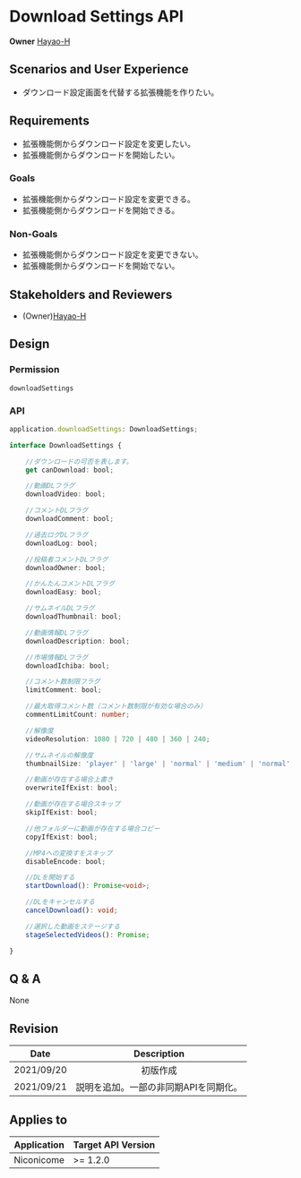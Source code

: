 # Download Settings API

**Owner** [Hayao-H](https://github.com/Hayao-H)

## Scenarios and User Experience
- ダウンロード設定画面を代替する拡張機能を作りたい。

## Requirements
- 拡張機能側からダウンロード設定を変更したい。
- 拡張機能側からダウンロードを開始したい。

### Goals
- 拡張機能側からダウンロード設定を変更できる。
- 拡張機能側からダウンロードを開始できる。

### Non-Goals
- 拡張機能側からダウンロード設定を変更できない。
- 拡張機能側からダウンロードを開始でない。

## Stakeholders and Reviewers
- (Owner)[Hayao-H](https://github.com/Hayao-H)

## Design

### Permission
```downloadSettings```

### API

```TypeScript
application.downloadSettings: DownloadSettings;

interface DownloadSettings {

    //ダウンロードの可否を表します。
    get canDownload: bool;

    //動画DLフラグ
    downloadVideo: bool;

    //コメントDLフラグ
    downloadComment: bool;

    //過去ログDLフラグ
    downloadLog: bool;

    //投稿者コメントDLフラグ
    downloadOwner: bool;

    //かんたんコメントDLフラグ
    downloadEasy: bool;

    //サムネイルDLフラグ
    downloadThumbnail: bool;

    //動画情報DLフラグ
    downloadDescription: bool;

    //市場情報DLフラグ
    downloadIchiba: bool;

    //コメント数制限フラグ
    limitComment: bool;

    //最大取得コメント数（コメント数制限が有効な場合のみ）
    commentLimitCount: number;

    //解像度
    videoResolution: 1080 | 720 | 480 | 360 | 240;

    //サムネイルの解像度
    thumbnailSize: 'player' | 'large' | 'normal' | 'medium' | 'normal';

    //動画が存在する場合上書き
    overwriteIfExist: bool;

    //動画が存在する場合スキップ
    skipIfExist: bool;

    //他フォルダーに動画が存在する場合コピー
    copyIfExist: bool;

    //MP4への変換すをスキップ
    disableEncode: bool;

    //DLを開始する
    startDownload(): Promise<void>;

    //DLをキャンセルする
    cancelDownload(): void;

    //選択した動画をステージする
    stageSelectedVideos(): Promise;

}
```

## Q & A
None

## Revision
Date | Description
:---:| :---:
2021/09/20 | 初版作成
2021/09/21 | 説明を追加。一部の非同期APIを同期化。

## Applies to
Application | Target API Version
:--: | --
Niconicome | >= 1.2.0